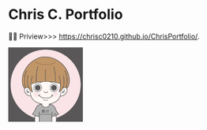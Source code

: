 # Chris C. Portfolio

👶🏻 Priview>>> https://chrisc0210.github.io/ChrisPortfolio/.


<a href="https://chrisc0210.github.io/ChrisPortfolio/">
<img src="https://github.com/ChrisC0210/ChrisPortfolio/blob/master/img/works/work_1.jpg" width="30%" height="30%" target="blank">
</a>
